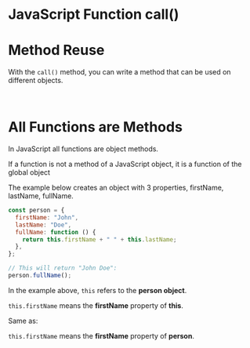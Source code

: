 # JavaScript Function call()

# Method Reuse

With the `call()` method, you can write a method that can be used on different objects.

&nbsp;

# All Functions are Methods

In JavaScript all functions are object methods.

If a function is not a method of a JavaScript object, it is a function of the global object

The example below creates an object with 3 properties, firstName, lastName, fullName.

```js
const person = {
  firstName: "John",
  lastName: "Doe",
  fullName: function () {
    return this.firstName + " " + this.lastName;
  },
};

// This will return "John Doe":
person.fullName();
```

In the example above, `this` refers to the **person object**.

`this.firstName` means the **firstName** property of **this**.

Same as:

`this.firstName` means the **firstName** property of **person**.

&nbsp;
&nbsp;
&nbsp;
